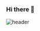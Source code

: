 ### Hi there 👋





![header](https://capsule-render.vercel.app/api?type=transparent&color=auto&height=300&section=header&text=youngseoSong&fontSize=90)


